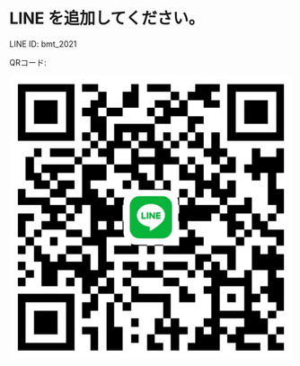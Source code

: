 # LINE を追加してください。

LINE ID: bmt_2021

QRコード:

<img src="4BA5FE46-6985-4575-BDF7-3BF6A89F2C83.jpeg">
